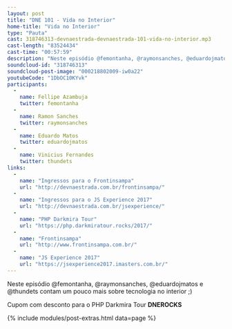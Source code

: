 ```yaml
---
layout: post
title: "DNE 101 - Vida no Interior"
home-title: "Vida no Interior"
type: "Pauta"
cast: 318746313-devnaestrada-devnaestrada-101-vida-no-interior.mp3
cast-length: "83524434"
cast-time: "00:57:59"
description: "Neste episódio @femontanha, @raymonsanches, @eduardojmatos e @thundets contam um pouco mais sobre tecnologia no interior ;)"
soundcloud-id: "318746313"
soundcloud-post-image: "000218802009-iw0a22"
youtubeCode: "1DbOC10KYvk"
participants:
  -
    name: Fellipe Azambuja
    twitter: femontanha
  -
    name: Ramon Sanches
    twitter: raymonsanches
  -
    name: Eduardo Matos
    twitter: eduardojmatos
  -
    name: Vinicius Fernandes
    twitter: thundets
links:
  -
    name: "Ingressos para o Frontinsampa"
    url: "http://devnaestrada.com.br/frontinsampa/"
  -
    name: "Ingressos para o JS Experience 2017"
    url: "http://devnaestrada.com.br/jsexperience/"
  -
    name: "PHP Darkmira Tour"
    url: "https://php.darkmiratour.rocks/2017/"
  -
    name: "Frontinsampa"
    url: "http://www.frontinsampa.com.br/"
  -
    name: "JS Experience 2017"
    url: "https://jsexperience2017.imasters.com.br/"
---
```


Neste episódio @femontanha, @raymonsanches, @eduardojmatos e @thundets contam um pouco mais sobre tecnologia no interior ;)

Cupom com desconto para o PHP Darkmira Tour **DNEROCKS**

{% include modules/post-extras.html data=page %}
